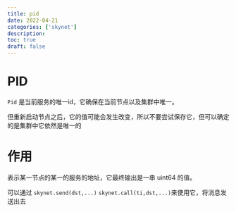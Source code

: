 ```yaml
---
title: pid
date: 2022-04-21
categories: ['skynet']
description: 
toc: true
draft: false
---
```



# PID

`Pid` 是当前服务的唯一id，它确保在当前节点以及集群中唯一。

但重新启动节点之后，它的值可能会发生改变，所以不要尝试保存它，但可以确定的是集群中它依然是唯一的



# 作用

表示某一节点的某一的服务的地址，它最终输出是一串 uint64 的值。

可以通过 `skynet.send(dst,...)` `skynet.call(ti,dst,...)`来使用它，将消息发送出去